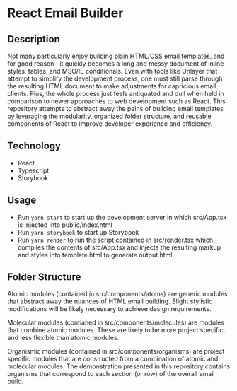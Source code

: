 # React Email Builder

## Description

Not many particularly enjoy building plain HTML/CSS email templates, and for good reason--it quickly becomes a long and messy document of inline styles, tables, and MSO/IE conditionals. Even with tools like Unlayer that attempt to simplify the development process, one must still parse through the resulting HTML document to make adjustments for capricious email clients. Plus, the whole process just feels antiquated and dull when held in comparison to newer approaches to web development such as React. This repository attempts to abstract away the pains of building email templates by leveraging the modularity, organized folder structure, and reusable components of React to improve developer experience and efficiency.

## Technology

- React
- Typescript
- Storybook

## Usage

- Run `yarn start` to start up the development server in which src/App.tsx is injected into public/index.html
- Run `yarn storybook` to start up Storybook
- Run `yarn render` to run the script contained in src/render.tsx which compiles the contents of src/App.tsx and injects the resulting markup and styles into template.html to generate output.html.

## Folder Structure

Atomic modules (contained in src/components/atoms) are generic modules that abstract away the nuances of HTML email building. Slight stylistic modifications will be likely necessary to achieve design requirements.

Molecular modules (contianed in src/components/molecules) are modules that combine atomic modules. These are likely to be more project specific, and less flexible than atomic modules.

Organismic modules (contained in src/components/organisms) are project specific modules that are constructed from a combination of atomic and molecular modules. The demonstration presented in this repository contains organisms that correspond to each section (or row) of the overall email build.
